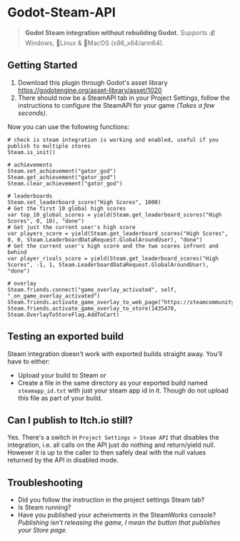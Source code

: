 # Godot-Steam-API

> **Godot Steam integration without rebuilding Godot.** Supports 💰Windows, 🐧Linux & 🍏MacOS (x86_x64/arm64).

## Getting Started
1. Download this plugin through Godot's asset library https://godotengine.org/asset-library/asset/1020
2. There should now be a SteamAPI tab in your Project Settings, follow the instructions to configure the SteamAPI for your game *(Takes a few seconds)*.

Now you can use the following functions:
```gdscript
# check is steam integration is working and enabled, useful if you publish to multiple stores
Steam.is_init()

# achievements
Steam.set_achievement("gator_god")
Steam.get_achievement("gator_god")
Steam.clear_achievement("gator_god")

# leaderboards
Steam.set_leaderboard_score("High Scores", 1000)
# Get the first 10 global high scores
var top_10_global_scores = yield(Steam.get_leaderboard_scores("High Scores", 0, 10), "done")
# Get just the current user's high score
var players_score = yield(Steam.get_leaderboard_scores("High Scores", 0, 0, Steam.LeaderboardDataRequest.GlobalAroundUser), "done")
# Get the current user's high score and the two scores infront and behind
var player_rivals_score = yield(Steam.get_leaderboard_scores("High Scores", -1, 1, Steam.LeaderboardDataRequest.GlobalAroundUser), "done")

# overlay
Steam.friends.connect("game_overlay_activated", self, "_on_game_overlay_activated")
Steam.friends.activate_game_overlay_to_web_page("https://steamcommunity.com/")
Steam.friends.activate_game_overlay_to_store(1435470, Steam.OverlayToStoreFlag.AddToCart)
```

## Testing an exported build

Steam integration doesn't work with exported builds straight away. You'll have to either:
- Upload your build to Steam or
- Create a file in the same directory as your exported build named `steamapp_id.txt` with just your steam app id in it. Though do not upload this file as part of your build.

## Can I publish to Itch.io still?

Yes. There's a switch in `Project Settings > Steam API` that disables the integration, i.e. all calls on the API just do nothing and return/yield null. However it is up to the caller to then safely deal with the null values returned by the API in disabled mode.


## Troubleshooting

- Did you follow the instruction in the project settings Steam tab?
- Is Steam running?
- Have you published your acheivments in the SteamWorks console? *Publishing isn't releasing the game, I mean the button that publishes your Store page.*
